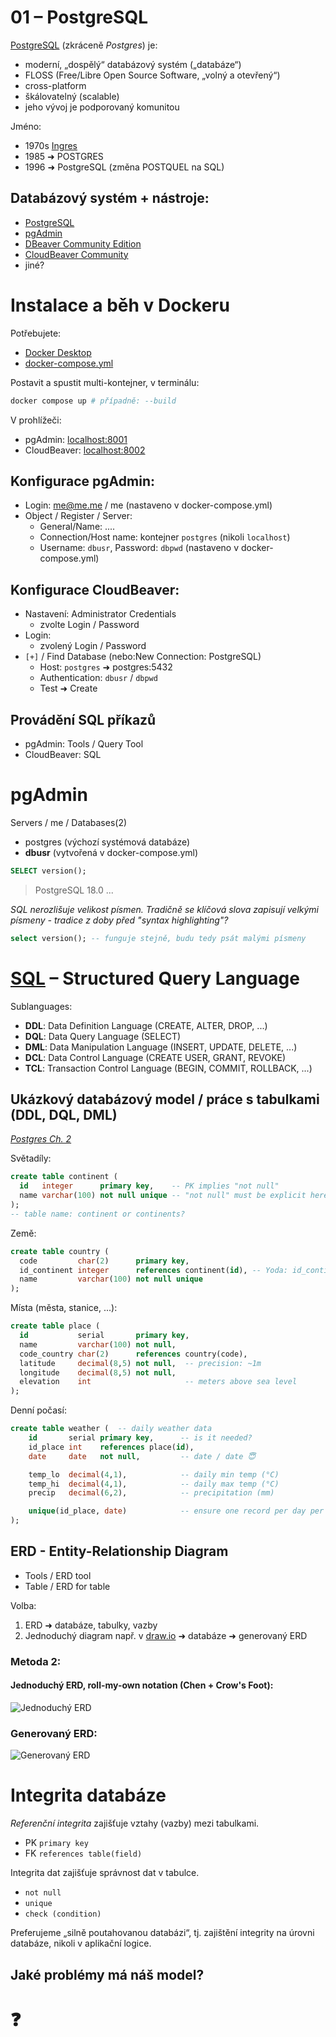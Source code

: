 # 01 – PostgreSQL

[PostgreSQL](https://cs.wikipedia.org/wiki/PostgreSQL) (zkráceně _Postgres_) je:

- moderní, „dospělý“ databázový systém („databáze“)
- FLOSS (Free/Libre Open Source Software, „volný a otevřený“)
- cross-platform
- škálovatelný (scalable)
- jeho vývoj je podporovaný komunitou

Jméno:

- 1970s [Ingres](https://en.wikipedia.org/wiki/Ingres_%28database%29)
- 1985 ➜ POSTGRES
- 1996 ➜ PostgreSQL (změna POSTQUEL na SQL)

## Databázový systém + nástroje:

- [PostgreSQL](https://www.postgresql.org/)
- [pgAdmin](https://www.pgadmin.org/)
- [DBeaver Community Edition](https://dbeaver.io/)
- [CloudBeaver Community](https://dbeaver.com/docs/cloudbeaver/)
- jiné?

# Instalace a běh v Dockeru

Potřebujete:

- [Docker Desktop](https://www.docker.com/products/docker-desktop/)
- [docker-compose.yml](../projekt/docker-compose.yml)

Postavit a spustit multi-kontejner, v terminálu:

```bash
docker compose up # případně: --build
```

V prohlížeči:

- pgAdmin: [localhost:8001](http://localhost:8001)
- CloudBeaver: [localhost:8002](http://localhost:8002)

## Konfigurace pgAdmin:

- Login: me@me.me / me (nastaveno v docker-compose.yml)
- Object / Register / Server:
  - General/Name: ....
  - Connection/Host name: kontejner `postgres` (nikoli `localhost`)
  - Username: `dbusr`, Password: `dbpwd` (nastaveno v docker-compose.yml)

## Konfigurace CloudBeaver:

- Nastavení: Administrator Credentials
  - zvolte Login / Password
- Login:
  - zvolený Login / Password
- `[+]` / Find Database (nebo:New Connection: PostgreSQL)
  - Host: `postgres` ➜ postgres:5432
  - Authentication: `dbusr` / `dbpwd`
  - Test ➜ Create

## Provádění SQL příkazů

- pgAdmin: Tools / Query Tool
- CloudBeaver: SQL

# pgAdmin

Servers / me / Databases(2)

- postgres (výchozí systémová databáze)
- **dbusr** (vytvořená v docker-compose.yml)

```sql
SELECT version();
```

> PostgreSQL 18.0 ...

_SQL nerozlišuje velikost písmen. Tradičně se klíčová slova zapisují velkými písmeny - tradice z doby před "syntax highlighting"?_

```sql
select version(); -- funguje stejně, budu tedy psát malými písmeny
```

# [SQL](https://en.wikipedia.org/wiki/SQL) – Structured Query Language

Sublanguages:

- **DDL**: Data Definition Language (CREATE, ALTER, DROP, ...)
- **DQL**: Data Query Language (SELECT)
- **DML**: Data Manipulation Language (INSERT, UPDATE, DELETE, ...)
- **DCL**: Data Control Language (CREATE USER, GRANT, REVOKE)
- **TCL**: Transaction Control Language (BEGIN, COMMIT, ROLLBACK, ...)

## Ukázkový databázový model / práce s tabulkami (DDL, DQL, DML)

_[Postgres Ch. 2](https://www.postgresql.org/docs/current/tutorial-sql.html)_

Světadíly:

```sql
create table continent (
  id   integer      primary key,    -- PK implies "not null"
  name varchar(100) not null unique -- "not null" must be explicit here
);
-- table name: continent or continents?
```

Země:

```sql
create table country (
  code         char(2)      primary key,
  id_continent integer      references continent(id), -- Yoda: id_continent
  name         varchar(100) not null unique
);
```

Místa (města, stanice, ...):

```sql
create table place (
  id           serial       primary key,
  name         varchar(100) not null,
  code_country char(2)      references country(code),
  latitude     decimal(8,5) not null,  -- precision: ~1m
  longitude    decimal(8,5) not null,
  elevation    int                     -- meters above sea level
);

```

Denní počasí:

```sql
create table weather (  -- daily weather data
    id       serial primary key,      -- is it needed?
    id_place int    references place(id),
    date     date   not null,         -- date / date 😇

    temp_lo  decimal(4,1),            -- daily min temp (°C)
    temp_hi  decimal(4,1),            -- daily max temp (°C)
    precip   decimal(6,2),            -- precipitation (mm)

    unique(id_place, date)            -- ensure one record per day per place
);
```

## ERD - Entity-Relationship Diagram

- Tools / ERD tool
- Table / ERD for table

Volba:

1. ERD ➜ databáze, tabulky, vazby
2. Jednoduchý diagram např. v [draw.io](https://app.diagrams.net/) ➜ databáze ➜ generovaný ERD

### Metoda 2:

#### Jednoduchý ERD, roll-my-own notation (Chen + Crow's Foot):

![Jednoduchý ERD](.img/ERD1.png)

### Generovaný ERD:

![Generovaný ERD](.img/ERD2.png)

# Integrita databáze

_Referenční integrita_ zajišťuje vztahy (vazby) mezi tabulkami.

- PK `primary key`
- FK `references table(field)`

Integrita dat zajišťuje správnost dat v tabulce.

- `not null`
- `unique`
- `check (condition)`

Preferujeme „silně poutahovanou databázi“, tj. zajištění integrity na úrovni databáze, nikoli v aplikační logice.

## Jaké problémy má náš model?

# ❓

<!--
```sql
truncate table weather, place, country, continent restart identity cascade;

insert into continent (id, name) values
  (-1, 'Atlantis'),             -- negative id
  (9,  'Europe ');              -- trailing space, near-duplicate name

insert into country (code, id_continent, name) values
  ('zz', null, 'Nowhere Land'); -- lowercase code; null continent

insert into country (code, id_continent, name) values
  ('Z', 9, 'Zedland');          -- short country code

insert into country (code, id_continent, name) values
  ('ZZ', 9, 'ZedLAnd');         -- code and name differ only in case

insert into place (name, code_country, latitude, longitude, elevation) values
  ('', 'ZZ', 95.00000, -200.00000, -500);  -- empty name; wild coordinates

insert into place (name, code_country, latitude, longitude, elevation) values
  ('Záluží', 'ZZ', 0.00000, 0.00000, 10),
  ('Záluží', 'ZZ', 0.00000, 0.00000, 10);  -- duplicate name

insert into weather (id_place, date, temp_lo, temp_hi, precip) values
  (null, date '2025-01-01', 20.0, -10.0, -5.00);  -- no place, temp.hi < lo, negative precipitation

insert into weather (id_place, date, temp_lo, temp_hi, precip) values
  (null, date '2025-01-01', 49.0, 99.0,  9999.99); -- extreme weather values
```
-->

<!--
## Upravený (poutahovaný) model

```sql
drop table if exists weather, place, country, continent;

-- validate data

create or replace function is_name(val text)
-- no leading/trailing spaces, not empty
returns boolean as $$ begin
  return val != '' and val !~ '^\s' and val !~ '\s$';
end; $$ language plpgsql;

create table continent (
  id   integer      primary key     check(0 < id),
  name varchar(100) not null unique check (is_name(name))
);

create table country (
  code         char(2)      primary key check (code ~ '^[A-Z]{2}$'),
  id_continent integer      not null references continent(id),
  name         varchar(100) not null unique check (is_name(name))
);

create table place (
  id           serial       primary key,

  code_country char(2)      references country(code),
  name         varchar(100) not null check (is_name(name)),
  unique(code_country, name),

  latitude     decimal(8,5) not null check (latitude  between  -90 and 90),
  longitude    decimal(8,5) not null check (longitude between -180 and 180),
  elevation    int          not null check (-430 <= elevation and elevation <= 8000) -- Dead Sea shore -430m
);

create table weather (
    id       serial primary key,
    id_place int    references place(id),
    date     date   not null,

    temp_lo  decimal(4,1) check (temp_lo between -90 and 90),
    temp_hi  decimal(4,1) check (temp_hi between -90 and 90),
    precip   decimal(6,2) check (precip is null or 0 <= precip and precip < 5000),

    check (temp_lo is null or temp_hi is null or temp_lo <= temp_hi),
    unique(id_place, date)
);
```

# DRY – Don't Repeat Yourself

Uživatelské datové typy (domains):

```sql
create domain d_name AS varchar(100) not null check (is_name(name));
create domain d_temp AS numeric(4,1) check (value between -90 and 90);
```

Zapoměli jsme na malá/velká písmena. V názvěch nejsou podstatná. Opravíme pomocí `citext`. Současně omezíme používání `varchar`. Postgres má nativní znakový typ [`text`](https://www.postgresql.org/docs/current/datatype-character.html).

Upravený model s použitím domén:

```sql
-- case insensitive text
create extension if not exists citext;

drop table if exists weather, place, country, continent;

-- data validation, (some) custom domains

create or replace function is_name(val text)
-- no leading/trailing spaces, not empty
returns boolean as $$ begin
  return val != '' and val !~ '^\s' and val !~ '\s$';
end; $$ language plpgsql;

drop domain if exists d_name; -- name, max. 100 chars
create domain d_name AS citext not null check (length(value) <= 100 and is_name(value));

drop domain if exists d_temp; -- temperature
create domain d_temp AS numeric(4,1) check (value between -90 and 90);

-- 8-region, continent-like world model, weather data

create table continent (
  id   integer  primary key check(0 < id),
  name d_name 	unique
);

create table country (
  code         char(2)  primary key check (code ~ '^[A-Z]{2}$'),
  id_continent integer  not null references continent(id),
  name         d_name 	unique
);

create table place (
  id           serial  primary key,

  code_country char(2) references country(code),
  name         d_name,
  unique(code_country, name),

  latitude     numeric(8,5) not null check (latitude  between  -90 and 90),
  longitude    numeric(8,5) not null check (longitude between -180 and 180),
  elevation    int          not null check (-430 <= elevation and elevation <= 8000) -- Dead Sea shore -430m
);

create table weather (
    id       serial primary key,
    id_place int    references place(id),
    date     date   not null,

    temp_lo  d_temp,
    temp_hi  d_temp,
    precip   decimal(6,2) check (precip is null or 0 <= precip and precip < 5000),

    check (temp_lo is null or temp_hi is null or temp_lo <= temp_hi),
    unique(id_place, date)
);

-- test data
insert into continent (id, name) values
  (1, 'Africa'),
  (2, 'Antarctica'),
  (3, 'Arctic'),
  (4, 'Asia'),
  (5, 'Europe'),
  (6, 'North America'),
  (7, 'South America'),
  (8, 'Oceania');

insert into country (code, id_continent, name) values
  ('ZA', 1, 'South Africa'),
  ('EG', 1, 'Egypt'),
  ('KE', 1, 'Kenya'),

  ('AQ', 2, 'Antarctica'),

  ('GL', 3, 'Greenland'),
  ('SJ', 3, 'Svalbard and Jan Mayen'),

  ('CN', 4, 'China'),
  ('IN', 4, 'India'),
  ('JP', 4, 'Japan'),
  ('SA', 4, 'Saudi Arabia'),

  ('DE', 5, 'Germany'),
  ('FR', 5, 'France'),
  ('IT', 5, 'Italy'),
  ('ES', 5, 'Spain'),
  ('CZ', 5, 'Czechia'),
  ('SK', 5, 'Slovakia'),
  ('HU', 5, 'Hungary'),
  ('SI', 5, 'Slovenia'),
  ('RS', 5, 'Serbia'),
  ('ME', 5, 'Montenegro'),
  ('IS', 5, 'Iceland'),
  ('EE', 5, 'Estonia'),
  ('LV', 5, 'Latvia'),
  ('LT', 5, 'Lithuania'),
  ('UA', 5, 'Ukraine'),
  ('BY', 5, 'Belarus'),
  ('PL', 5, 'Poland'),
  ('GB', 5, 'United Kingdom'),
  ('IE', 5, 'Ireland'),
  ('NO', 5, 'Norway'),
  ('SE', 5, 'Sweden'),
  ('FI', 5, 'Finland'),
  ('RU', 5, 'Russia'),

  ('US', 6, 'United States'),
  ('CA', 6, 'Canada'),
  ('MX', 6, 'Mexico'),

  ('BR', 7, 'Brazil'),
  ('AR', 7, 'Argentina'),
  ('CL', 7, 'Chile'),
  ('CO', 7, 'Colombia'),
  ('PE', 7, 'Peru'),

  ('AU', 8, 'Australia'),
  ('NZ', 8, 'New Zealand'),
  ('FJ', 8, 'Fiji'),
  ('PG', 8, 'Papua New Guinea');

insert into place (name, code_country, latitude, longitude, elevation) values
  ('Praha', 'CZ', 50.07554, 14.43780, 235),
  ('Brno', 'CZ', 49.19506, 16.60684, 190),
  ('Ostrava', 'CZ', 49.82092, 18.26252, 214),
  ('Plzeň', 'CZ', 49.73843, 13.37364, 310),
  ('Liberec', 'CZ', 50.76711, 15.05619, 374),
  ('Olomouc', 'CZ', 49.59378, 17.25088, 219),
  ('České Budějovice',  'CZ', 48.97473, 14.47433, 381),
  ('Hradec Králové', 'CZ', 50.20923, 15.83275, 235),
  ('Pardubice', 'CZ', 50.03431, 15.78120, 225),
  ('Ústí nad Labem', 'CZ', 50.66070, 14.03227, 218),
  ('Berlin', 'DE', 52.52000, 13.40500, 34),
  ('Paris', 'FR', 48.85661, 2.35222, 35),
  ('New York', 'US', 40.71278, -74.00597, 10),
  ('Los Angeles', 'US', 34.05223, -118.24368, 71),
  ('Toronto', 'CA', 43.65323, -79.38318, 76),
  ('Mexico City', 'MX', 19.43261, -99.13321, 2250),
  ('Tokyo', 'JP', 35.68949, 139.69171, 40),
  ('Sydney', 'AU', -33.86882, 151.20930, 58),
  ('Sao Paulo', 'BR', -23.55052, -46.63331, 760),
  ('Nairobi', 'KE', -1.29207, 36.82195, 1795),
  ('Cairo', 'EG', 30.04442, 31.23571, 23),
  ('Reykjavik', 'IS', 64.14658, -21.94264, 46),
  ('Cape Town', 'ZA', -33.92487, 18.42406, 25),
  ('Auckland', 'NZ', -36.84846, 174.76333, 79);

insert into weather (id_place, date, temp_lo, temp_hi, precip)
select p.id, w.dt, w.temp_lo, w.temp_hi, w.precip
from (
  values
    ('Praha', date '2024-01-01', -3.2, 2.5, 0.00), -- once is enough
    ('Praha', date '2024-01-02', -4.0, 1.8, 0.50),
    ('Praha', date '2024-07-15', 16.4, 28.3, 2.20),
    ('London', date '2024-01-01', 3.2, 8.1, 1.80),
    ('London', date '2024-07-15', 14.5, 22.0, 0.40),
    ('New York', date '2024-01-01', -2.3, 4.0, 3.10),
    ('New York', date '2024-07-15', 22.1, 30.5, 5.60),
    ('Tokyo', date '2024-01-01', 2.4, 10.2, 0.00),
    ('Tokyo', date '2024-07-15', 25.0, 31.8, 6.30),
    ('Sydney', date '2024-01-01', 18.2, 26.5, 1.20),
    ('Sydney', date '2024-07-15', 8.8, 17.2, 0.70),
    ('Nairobi', date '2024-01-01', 15.1, 26.8, 0.00),
    ('Reykjavik', date '2024-01-01', -4.6, 1.2, 2.50),
    ('Mexico City', date '2024-07-15', 12.9, 24.7, 8.10),
    ('Cape Town', date '2024-07-15', 8.2, 16.3, 3.70),
    ('Auckland', date '2024-01-01', 16.5, 23.0, 0.90)
) as w(name, dt, temp_lo, temp_hi, precip)
join place p on p.name = w.name;
```
-->

<!--
TODO location points (latitude, longitude)
TODO time zones, preciptation real
TODO weather stations (elevation, coordinates, country, etc.)
TODO countries spanning multiple continents (Russia, Turkey, Egypt, Kazakhstan, Azerbaijan)
TODO indexes (e.g., on place(name), weather(id_place, date), etc.)
TODO views (e.g., avg monthly temp per place, etc.)
TODO stored procedures (e.g., add_weather_data(place_name, date, temp_hi, temp_lo, precip), etc.)
TODO import from CSV
-->
